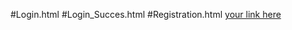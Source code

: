 #Login.html
#Login_Succes.html
#Registration.html
[your link here](https://github.com/samkeerthana98/project-1)

